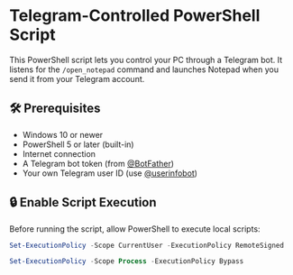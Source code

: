 # Telegram-Controlled PowerShell Script

This PowerShell script lets you control your PC through a Telegram bot. It listens for the `/open_notepad` command and launches Notepad when you send it from your Telegram account.

## 🛠 Prerequisites

- Windows 10 or newer
- PowerShell 5 or later (built-in)
- Internet connection
- A Telegram bot token (from [@BotFather](https://t.me/BotFather))
- Your own Telegram user ID (use [@userinfobot](https://t.me/userinfobot))

## 🔒 Enable Script Execution

Before running the script, allow PowerShell to execute local scripts:

```powershell (Permanent fix)
Set-ExecutionPolicy -Scope CurrentUser -ExecutionPolicy RemoteSigned
```

```powershell (One-time fix for your session)
Set-ExecutionPolicy -Scope Process -ExecutionPolicy Bypass

